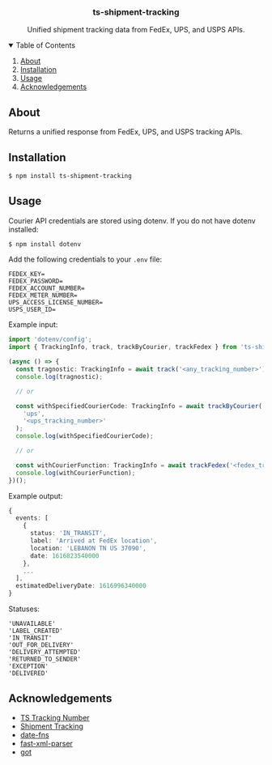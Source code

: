<p align="center">
  <h3 align="center">ts-shipment-tracking</h3>

  <p align="center">
    Unified shipment tracking data from FedEx, UPS, and USPS APIs.
  </p>
</p>

<details open="open">
  <summary>Table of Contents</summary>
  <ol>
    <li><a href="#about">About</a></li>
    <li><a href="#installation">Installation</a></li>
    <li><a href="#usage">Usage</a></li>
    <li><a href="#acknowledgements">Acknowledgements</a></li>
  </ol>
</details>

## About

Returns a unified response from FedEx, UPS, and USPS tracking APIs.

## Installation

```sh
$ npm install ts-shipment-tracking
```

## Usage

Courier API credentials are stored using dotenv. If you do not have dotenv installed:

```sh
$ npm install dotenv
```

Add the following credentials to your `.env` file:

```
FEDEX_KEY=
FEDEX_PASSWORD=
FEDEX_ACCOUNT_NUMBER=
FEDEX_METER_NUMBER=
UPS_ACCESS_LICENSE_NUMBER=
USPS_USER_ID=
```

Example input:

```typescript
import 'dotenv/config';
import { TrackingInfo, track, trackByCourier, trackFedex } from 'ts-shipment-tracking';

(async () => {
  const tragnostic: TrackingInfo = await track('<any_tracking_number>');
  console.log(tragnostic);

  // or

  const withSpecifiedCourierCode: TrackingInfo = await trackByCourier(
    'ups',
    '<ups_tracking_number>'
  );
  console.log(withSpecifiedCourierCode);

  // or

  const withCourierFunction: TrackingInfo = await trackFedex('<fedex_tracking_number>');
  console.log(withCourierFunction);
})();
```

Example output:

```typescript
{
  events: [
    {
      status: 'IN_TRANSIT',
      label: 'Arrived at FedEx location',
      location: 'LEBANON TN US 37090',
      date: 1616823540000
    },
    ...
  ],
  estimatedDeliveryDate: 1616996340000
}
```

Statuses:

```
'UNAVAILABLE'
'LABEL_CREATED'
'IN_TRANSIT'
'OUT_FOR_DELIVERY'
'DELIVERY_ATTEMPTED'
'RETURNED_TO_SENDER'
'EXCEPTION'
'DELIVERED'
```

## Acknowledgements

- [TS Tracking Number](https://github.com/rjbrooksjr/ts-tracking-number)
- [Shipment Tracking](https://github.com/hautelook/shipment-tracking)
- [date-fns](https://date-fns.org/)
- [fast-xml-parser](https://github.com/NaturalIntelligence/fast-xml-parser)
- [got](https://github.com/sindresorhus/got)
